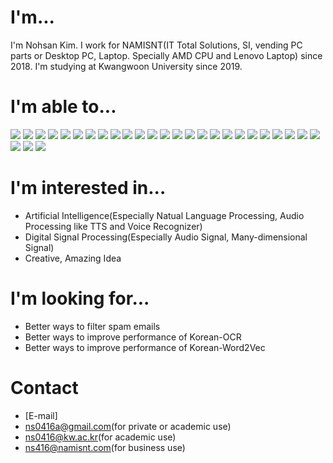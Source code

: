 <!--
### Hi there 👋


**ns0416/ns0416** is a ✨ _special_ ✨ repository because its `README.md` (this file) appears on your GitHub profile.
-->
# I'm...
I'm Nohsan Kim. I work for NAMISNT(IT Total Solutions, SI, vending PC parts or Desktop PC, Laptop. Specially AMD CPU and Lenovo Laptop) since 2018.
I'm studying at Kwangwoon University since 2019.

# I'm able to...
<div>
<img src="https://img.shields.io/badge/Java-007396?style=flat&logo=Java&logoColor=white"/>
<img src="https://img.shields.io/badge/Spring-6DB33F?style=flat&logo=Spring&logoColor=white"/>
<img src="https://img.shields.io/badge/Spring%20Boot-6DB33F?style=flat&logo=Spring%20Boot&logoColor=white"/>
<img src="https://img.shields.io/badge/Eclipse%20IDE-2C2255?style=flat&logo=Eclipse%20IDE&logoColor=white"/>
<img src="https://img.shields.io/badge/React-512BD4?style=flat&logo=React&logoColor=white"/>
<img src="https://img.shields.io/badge/Visual%20Studio%20Code-007ACC?style=flat&logo=visualstudiocode&logoColor=white"/>
<img src="https://img.shields.io/badge/Python-3776AB?style=flat&logo=Python&logoColor=white"/>
<img src="https://img.shields.io/badge/CodeIgniter-EF4223?style=flat&logo=CodeIgniter&logoColor=white"/>
<img src="https://img.shields.io/badge/PHP-777BB4?style=flat&logo=PHP&logoColor=white"/>
<img src="https://img.shields.io/badge/HTML5-E34F26?style=flat&logo=HTML5&logoColor=white"/>
<img src="https://img.shields.io/badge/CSS3-1572B6?style=flat&logo=CSS3&logoColor=white"/>
<img src="https://img.shields.io/badge/JavaScript-F7DF1E?style=flat&logo=JavaScript&logoColor=white"/>
<img src="https://img.shields.io/badge/jQuery-0769AD?style=flat&logo=jQuery&logoColor=white"/>
<img src="https://img.shields.io/badge/Android-3DDC84?style=flat&logo=Android&logoColor=white"/>
<img src="https://img.shields.io/badge/Android%20Studio-3DDC84?style=flat&logo=Android%20Studio&logoColor=white"/>
<img src="https://img.shields.io/badge/C-A8B9CC?style=flat&logo=C&logoColor=white"/>
<img src="https://img.shields.io/badge/C++-00599C?style=flat&logo=Cplusplus&logoColor=white"/>
<img src="https://img.shields.io/badge/.NET-512BD4?style=flat&logo=dotNet&logoColor=white"/>
<img src="https://img.shields.io/badge/StrongSwan-E00033?style=flat&logo=StrongSwan&logoColor=white"/>
<img src="https://img.shields.io/badge/Apache2.4-D22128?style=flat&logo=Apache&logoColor=white"/>
<img src="https://img.shields.io/badge/NGINX-009639?style=flat&logo=NGINX&logoColor=white"/>
<img src="https://img.shields.io/badge/MySQL-4479A1?style=flat&logo=MySQL&logoColor=white"/>
<img src="https://img.shields.io/badge/MariaDB-003545?style=flat&logo=MariaDB&logoColor=white"/>
<img src="https://img.shields.io/badge/Elasticsearch-005571?style=flat&logo=Elasticsearch&logoColor=white"/>
<img src="https://img.shields.io/badge/Microsoft%20Azure-0078D4?style=flat&logo=microsoftazure&logoColor=white"/>
<img src="https://img.shields.io/badge/Adobe%20Photoshop-31A8FF?style=flat&logo=adobephotoshop&logoColor=white"/>
<img src="https://img.shields.io/badge/Adobe%20Audition-9999FF?style=flat&logo=adobeaudition&logoColor=white"/>
<img src="https://img.shields.io/badge/Adobe%20Ilustrator-FF9A00?style=flat&logo=adobeillustrator&logoColor=white"/>
</div>

# I'm interested in...
- Artificial Intelligence(Especially Natual Language Processing, Audio Processing like TTS and Voice Recognizer)
- Digital Signal Processing(Especially Audio Signal, Many-dimensional Signal)
- Creative, Amazing Idea

# I'm looking for...
- Better ways to filter spam emails
- Better ways to improve performance of Korean-OCR
- Better ways to improve performance of Korean-Word2Vec

# Contact
- [E-mail]
- ns0416a@gmail.com(for private or academic use)
- ns0416@kw.ac.kr(for academic use)
- ns416@namisnt.com(for business use)

<!--
Here are some ideas to get you started:
- 🔭 I’m currently working on NAMISNT
- 🌱 I’m currently learning AI(Especially NLP), DSP
- 👯 I’m looking to collaborate on ...
- 🤔 I’m looking for help with ...
- 💬 Ask me about ...
- 📫 How to reach me: ...
- 😄 Pronouns: ...
- ⚡ Fun fact: ...
-->
